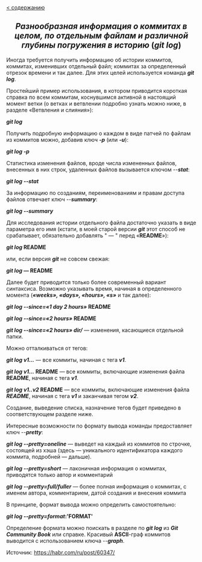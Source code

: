 [< содержанию](./readme.md)

## <center> *Разнообразная информация о коммитах в целом, по отдельным файлам и различной глубины погружения в историю* (***git log***) </center>

Иногда требуется получить информацию об истории коммитов, коммитах, изменивших
отдельный файл; коммитах за определенный отрезок времени и так далее. Для этих
целей используется команда ***git log***.

Простейший пример использования, в котором приводится короткая справка по всем
коммитам, коснувшимся активной в настоящий момент ветки (о ветках и ветвлении
подробно узнать можно ниже, в разделе «Ветвления и слияния»):

***git log***

Получить подробную информацию о каждом в виде патчей по файлам из коммитов
можно, добавив ключ ***-p*** (или ***-u***):

***git log -p***

Статистика изменения файлов, вроде числа измененных файлов, внесенных в них
строк, удаленных файлов вызывается ключом --***stat***:


***git log --stat***

За информацию по созданиям, переименованиям и правам доступа файлов отвечает ключ
--***summary***:

***git log --summary***

Для исследования истории отдельного файла достаточно указать в виде параметра
его имя (кстати, в моей старой версии ___git___ этот способ не срабатывает,
обязательно добавлять " — " перед «**README**»):

***git log* README**

или, если версия ***git*** не совсем свежая:

***git log* — README**

Далее будет приводится только более современный вариант синтаксиса. Возможно
указывать время, начиная в определенного момента (***«weeks», «days», «hours», «s»*** и так далее):

***git log --since=«1 day 2 hours»* README**

***git log --since=«2 hours»* README**

***git log --since=«2 hours» dir/*** — изменения, касающиеся отдельной папки.


Можно отталкиваться от тегов:

***git log v1…*** — все коммиты, начиная с тега ***v1***.

***git log v1…* README** — все коммиты, включающие изменения файла **README**, начиная с тега ***v1***.

***git log v1..v2* README** — все коммиты, включающие изменения файла ***README***, начиная с тега ***v1*** и заканчивая тегом ***v2***.

Создание, выведение списка, назначение тегов будет приведено в соответствующем
разделе ниже.

Интересные возможности по формату вывода команды предоставляет ключ --***pretty***:


***git log --pretty=oneline*** — выведет на каждый из коммитов по строчке, состоящей из хэша (здесь — уникального идентификатора каждого коммита, подробней — дальше).

***git log --pretty=short*** — лаконичная информация о коммитах, приводятся только
автор и комментарий

***git log --pretty=full/fuller*** — более полная информация о коммитах, с именем
автора, комментарием, датой создания и внесения коммита

В принципе, формат вывода можно определить самостоятельно:

***git log --pretty=format*:'FORMAT'**

Определение формата можно поискать в разделе по ***git log*** из ***Git Community Book*** или справке. Красивый **ASCII**-граф коммитов выводится с использованием ключа --***graph***.


Источник: https://habr.com/ru/post/60347/